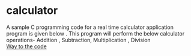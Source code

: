 # calculator
A sample C programming code for a real time calculator application program is given below . This program will perform the below calculator operations-
Addition ,
Subtraction,
Multiplication ,
Division<br/>
[Way to the code](https://github.com/ASTHA193/calculator/commit/b941675be4c3ac22ad15486125cd592715efdaa8)

